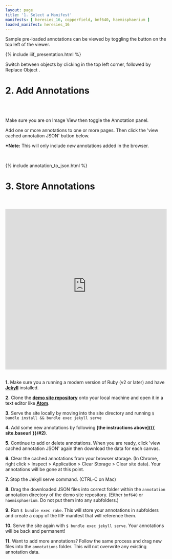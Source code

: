```yaml
---
layout: page
title: '1. Select a Manifest'
manifests: [ heresies_16, copperfield, bnf640, haemisphaerium ]
loaded_manifest: heresies_16
---
```

<script src="https://use.fontawesome.com/884e80fbb8.js"></script>
<div id="1" style="position:absolute;top:0px;"></div>

Sample pre-loaded annotations can be viewed by toggling the <i class="fa fa-comments" aria-hidden="true"></i> button on the top left of the viewer.

{% include iiif_presentation.html %}

Switch between objects by clicking <i class="fa fa-th-large"></i> in the top left corner, followed by Replace Object <i class="fa fa-refresh"></i>.

<div id="2"></div>
<h1 class="h0">2. Add Annotations</h1>
<br>
<div class="col-4 sm-width-full border-top-thin"></div>
<br>

Make sure you are on Image View <i class="fa fa-photo"></i> then toggle the Annotation <i class="fa fa-comments"></i> panel.

Add one or more annotations to one or more pages. Then click the 'view cached annotation JSON' button below.

**\*Note:** This will only include *new* annotations added in the browser.

<br>

{% include annotation_to_json.html %}

<div id="3"></div>
<h1 class="h0">3. Store Annotations</h1>
<br>
<div class="col-4 sm-width-full border-top-thin"></div>
<br>

<iframe width="100%" height="500" src="https://www.youtube-nocookie.com/embed/nHbsm8T1BnI?rel=0&amp;showinfo=0" frameborder="0" allow="autoplay; encrypted-media" allowfullscreen></iframe><br><br>

__1.__ Make sure you a running a modern version of Ruby (v2 or later) and have **[Jekyll](https://jekyllrb.com/)** installed.

__2.__ Clone the **[demo site repository](https://github.com/mnyrop/bnf640)** onto your local machine and open it in a text editor like **[Atom](https://atom.io/)**.

__3.__ Serve the site locally by moving into the site directory and running
`$ bundle install && bundle exec jekyll serve`

__4.__ Add some new annotations by following **[the instructions above]({{ site.baseurl }}/#2)**.

__5.__ Continue to add or delete annotations. When you are ready, click 'view cached annotation JSON' again then download the data for each canvas.

__6.__ Clear the cached annotations from your browser storage. (In Chrome, right click > Inspect > Application > Clear Storage > Clear site data). Your annotations will be gone at this point.

__7.__ Stop the Jekyll serve command. (CTRL-C on Mac)

__8.__ Drag the downloaded JSON files into correct folder within the `annotation` annotation directory of the demo site repository. (Either `bnf640` or `haemisphaerium`. Do not put them into any subfolders.)

__9.__ Run `$ bundle exec rake`. This will store your annotations in subfolders and create a copy of the IIIF manifest that will reference them.

__10.__ Serve the site again with `$ bundle exec jekyll serve`. Your annotations will be back and permanent!

__11.__ Want to add more annotations? Follow the same process and drag new files into the `annotations` folder. This will not overwrite any existing annotation data.
